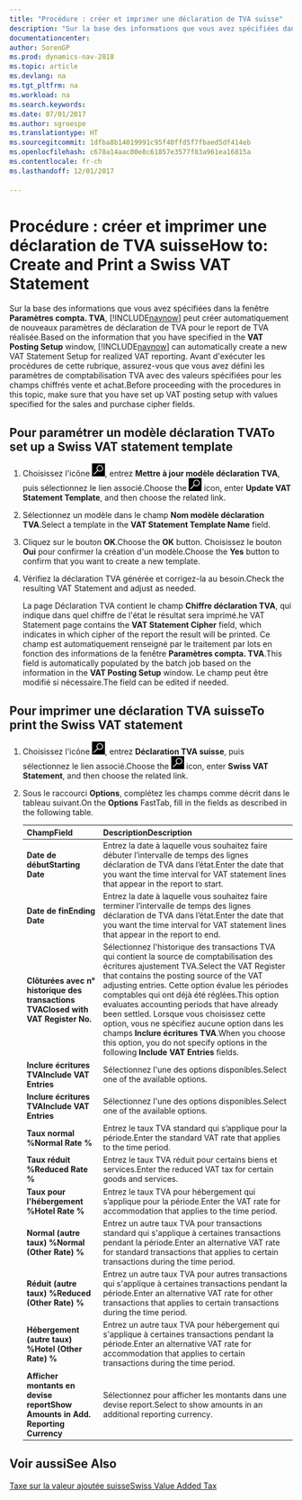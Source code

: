 ```yaml
---
title: "Procédure : créer et imprimer une déclaration de TVA suisse"
description: "Sur la base des informations que vous avez spécifiées dans la fenêtre **Paramètres compta. TVA**, [!INCLUDE[navnow](../../includes/navnow_md.md)] peut créer automatiquement de nouveaux paramètres de déclaration de TVA pour le report de TVA réalisée. Avant d'exécuter les procédures de cette rubrique, assurez-vous que vous avez défini les paramètres de comptabilisation TVA avec des valeurs spécifiées pour les champs chiffrés vente et achat."
documentationcenter: 
author: SorenGP
ms.prod: dynamics-nav-2018
ms.topic: article
ms.devlang: na
ms.tgt_pltfrm: na
ms.workload: na
ms.search.keywords: 
ms.date: 07/01/2017
ms.author: sgroespe
ms.translationtype: HT
ms.sourcegitcommit: 1dfba8b14019991c95f40ffd5f7fbaed5df414eb
ms.openlocfilehash: c678a14aac00e8c61857e3577f83a961ea16815a
ms.contentlocale: fr-ch
ms.lasthandoff: 12/01/2017

---
```

# <a name="how-to-create-and-print-a-swiss-vat-statement"></a><span data-ttu-id="73e5c-104">Procédure : créer et imprimer une déclaration de TVA suisse</span><span class="sxs-lookup"><span data-stu-id="73e5c-104">How to: Create and Print a Swiss VAT Statement</span></span>
<span data-ttu-id="73e5c-105">Sur la base des informations que vous avez spécifiées dans la fenêtre **Paramètres compta. TVA**, [!INCLUDE[navnow](../../includes/navnow_md.md)] peut créer automatiquement de nouveaux paramètres de déclaration de TVA pour le report de TVA réalisée.</span><span class="sxs-lookup"><span data-stu-id="73e5c-105">Based on the information that you have specified in the **VAT Posting Setup** window, [!INCLUDE[navnow](../../includes/navnow_md.md)] can automatically create a new VAT Statement Setup for realized VAT reporting.</span></span> <span data-ttu-id="73e5c-106">Avant d'exécuter les procédures de cette rubrique, assurez-vous que vous avez défini les paramètres de comptabilisation TVA avec des valeurs spécifiées pour les champs chiffrés vente et achat.</span><span class="sxs-lookup"><span data-stu-id="73e5c-106">Before proceeding with the procedures in this topic, make sure that you have set up VAT posting setup with values specified for the sales and purchase cipher fields.</span></span>  

## <a name="to-set-up-a-swiss-vat-statement-template"></a><span data-ttu-id="73e5c-107">Pour paramétrer un modèle déclaration TVA</span><span class="sxs-lookup"><span data-stu-id="73e5c-107">To set up a Swiss VAT statement template</span></span>  

1.  <span data-ttu-id="73e5c-108">Choisissez l'icône ![Page ou état pour la recherche](../../media/ui-search/search_small.png "icône Page ou état pour la recherche"), entrez **Mettre à jour modèle déclaration TVA**, puis sélectionnez le lien associé.</span><span class="sxs-lookup"><span data-stu-id="73e5c-108">Choose the ![Search for Page or Report](../../media/ui-search/search_small.png "Search for Page or Report icon") icon, enter **Update VAT Statement Template**, and then choose the related link.</span></span>  
2.  <span data-ttu-id="73e5c-109">Sélectionnez un modèle dans le champ **Nom modèle déclaration TVA**.</span><span class="sxs-lookup"><span data-stu-id="73e5c-109">Select a template in the **VAT Statement Template Name** field.</span></span>
3.  <span data-ttu-id="73e5c-110">Cliquez sur le bouton **OK**.</span><span class="sxs-lookup"><span data-stu-id="73e5c-110">Choose the **OK** button.</span></span> <span data-ttu-id="73e5c-111">Choisissez le bouton **Oui** pour confirmer la création d'un modèle.</span><span class="sxs-lookup"><span data-stu-id="73e5c-111">Choose the **Yes** button to confirm that you want to create a new template.</span></span>  
4.  <span data-ttu-id="73e5c-112">Vérifiez la déclaration TVA générée et corrigez-la au besoin.</span><span class="sxs-lookup"><span data-stu-id="73e5c-112">Check the resulting VAT Statement and adjust as needed.</span></span>  

     <span data-ttu-id="73e5c-113">La page Déclaration TVA contient le champ **Chiffre déclaration TVA**, qui indique dans quel chiffre de l'état le résultat sera imprimé.</span><span class="sxs-lookup"><span data-stu-id="73e5c-113">he VAT Statement page contains the **VAT Statement Cipher** field, which indicates in which cipher of the report the result will be printed.</span></span> <span data-ttu-id="73e5c-114">Ce champ est automatiquement renseigné par le traitement par lots en fonction des informations de la fenêtre **Paramètres compta. TVA**.</span><span class="sxs-lookup"><span data-stu-id="73e5c-114">This field is automatically populated by the batch job based on the information in the **VAT Posting Setup** window.</span></span> <span data-ttu-id="73e5c-115">Le champ peut être modifié si nécessaire.</span><span class="sxs-lookup"><span data-stu-id="73e5c-115">The field can be edited if needed.</span></span>  

## <a name="to-print-the-swiss-vat-statement"></a><span data-ttu-id="73e5c-116">Pour imprimer une déclaration TVA suisse</span><span class="sxs-lookup"><span data-stu-id="73e5c-116">To print the Swiss VAT statement</span></span>  

1.  <span data-ttu-id="73e5c-117">Choisissez l'icône ![Page ou état pour la recherche](../../media/ui-search/search_small.png "icône Page ou état pour la recherche"), entrez **Déclaration TVA suisse**, puis sélectionnez le lien associé.</span><span class="sxs-lookup"><span data-stu-id="73e5c-117">Choose the ![Search for Page or Report](../../media/ui-search/search_small.png "Search for Page or Report icon") icon, enter **Swiss VAT Statement**, and then choose the related link.</span></span>  
2.  <span data-ttu-id="73e5c-118">Sous le raccourci **Options**, complétez les champs comme décrit dans le tableau suivant.</span><span class="sxs-lookup"><span data-stu-id="73e5c-118">On the **Options** FastTab, fill in the fields as described in the following table.</span></span>  

    |<span data-ttu-id="73e5c-119">Champ</span><span class="sxs-lookup"><span data-stu-id="73e5c-119">Field</span></span>|<span data-ttu-id="73e5c-120">Description</span><span class="sxs-lookup"><span data-stu-id="73e5c-120">Description</span></span>|  
    |---------------------------------|---------------------------------------|  
    |<span data-ttu-id="73e5c-121">**Date de début**</span><span class="sxs-lookup"><span data-stu-id="73e5c-121">**Starting Date**</span></span>|<span data-ttu-id="73e5c-122">Entrez la date à laquelle vous souhaitez faire débuter l’intervalle de temps des lignes déclaration de TVA dans l’état.</span><span class="sxs-lookup"><span data-stu-id="73e5c-122">Enter the date that you want the time interval for VAT statement lines that appear in the report to start.</span></span>|  
    |<span data-ttu-id="73e5c-123">**Date de fin**</span><span class="sxs-lookup"><span data-stu-id="73e5c-123">**Ending Date**</span></span>|<span data-ttu-id="73e5c-124">Entrez la date à laquelle vous souhaitez faire terminer l’intervalle de temps des lignes déclaration de TVA dans l’état.</span><span class="sxs-lookup"><span data-stu-id="73e5c-124">Enter the date that you want the time interval for VAT statement lines that appear in the report to end.</span></span>|  
    |<span data-ttu-id="73e5c-125">**Clôturées avec n° historique des transactions TVA**</span><span class="sxs-lookup"><span data-stu-id="73e5c-125">**Closed with VAT Register No.**</span></span>|<span data-ttu-id="73e5c-126">Sélectionnez l'historique des transactions TVA qui contient la source de comptabilisation des écritures ajustement TVA.</span><span class="sxs-lookup"><span data-stu-id="73e5c-126">Select the VAT Register that contains the posting source of the VAT adjusting entries.</span></span> <span data-ttu-id="73e5c-127">Cette option évalue les périodes comptables qui ont déjà été réglées.</span><span class="sxs-lookup"><span data-stu-id="73e5c-127">This option evaluates accounting periods that have already been settled.</span></span> <span data-ttu-id="73e5c-128">Lorsque vous choisissez cette option, vous ne spécifiez aucune option dans les champs **Inclure écritures TVA**.</span><span class="sxs-lookup"><span data-stu-id="73e5c-128">When you choose this option, you do not specify options in the following **Include VAT Entries** fields.</span></span>|  
    |<span data-ttu-id="73e5c-129">**Inclure écritures TVA**</span><span class="sxs-lookup"><span data-stu-id="73e5c-129">**Include VAT Entries**</span></span>|<span data-ttu-id="73e5c-130">Sélectionnez l'une des options disponibles.</span><span class="sxs-lookup"><span data-stu-id="73e5c-130">Select one of the available options.</span></span>|  
    |<span data-ttu-id="73e5c-131">**Inclure écritures TVA**</span><span class="sxs-lookup"><span data-stu-id="73e5c-131">**Include VAT Entries**</span></span>|<span data-ttu-id="73e5c-132">Sélectionnez l'une des options disponibles.</span><span class="sxs-lookup"><span data-stu-id="73e5c-132">Select one of the available options.</span></span>|  
    |<span data-ttu-id="73e5c-133">**Taux normal %**</span><span class="sxs-lookup"><span data-stu-id="73e5c-133">**Normal Rate %**</span></span>|<span data-ttu-id="73e5c-134">Entrez le taux TVA standard qui s’applique pour la période.</span><span class="sxs-lookup"><span data-stu-id="73e5c-134">Enter the standard VAT rate that applies to the time period.</span></span>|  
    |<span data-ttu-id="73e5c-135">**Taux réduit %**</span><span class="sxs-lookup"><span data-stu-id="73e5c-135">**Reduced Rate %**</span></span>|<span data-ttu-id="73e5c-136">Entrez le taux TVA réduit pour certains biens et services.</span><span class="sxs-lookup"><span data-stu-id="73e5c-136">Enter the reduced VAT tax for certain goods and services.</span></span>|  
    |<span data-ttu-id="73e5c-137">**Taux pour l'hébergement %**</span><span class="sxs-lookup"><span data-stu-id="73e5c-137">**Hotel Rate %**</span></span>|<span data-ttu-id="73e5c-138">Entrez le taux TVA pour hébergement qui s’applique pour la période.</span><span class="sxs-lookup"><span data-stu-id="73e5c-138">Enter the VAT rate for accommodation that applies to the time period.</span></span>|  
    |<span data-ttu-id="73e5c-139">**Normal (autre taux) %**</span><span class="sxs-lookup"><span data-stu-id="73e5c-139">**Normal (Other Rate) %**</span></span>|<span data-ttu-id="73e5c-140">Entrez un autre taux TVA pour transactions standard qui s'applique à certaines transactions pendant la période.</span><span class="sxs-lookup"><span data-stu-id="73e5c-140">Enter an alternative VAT rate for standard transactions that applies to certain transactions during the time period.</span></span>|  
    |<span data-ttu-id="73e5c-141">**Réduit (autre taux) %**</span><span class="sxs-lookup"><span data-stu-id="73e5c-141">**Reduced (Other Rate) %**</span></span>|<span data-ttu-id="73e5c-142">Entrez un autre taux TVA pour autres transactions qui s'applique à certaines transactions pendant la période.</span><span class="sxs-lookup"><span data-stu-id="73e5c-142">Enter an alternative VAT rate for other transactions that applies to certain transactions during the time period.</span></span>|  
    |<span data-ttu-id="73e5c-143">**Hébergement (autre taux) %**</span><span class="sxs-lookup"><span data-stu-id="73e5c-143">**Hotel (Other Rate) %**</span></span>|<span data-ttu-id="73e5c-144">Entrez un autre taux TVA pour hébergement qui s'applique à certaines transactions pendant la période.</span><span class="sxs-lookup"><span data-stu-id="73e5c-144">Enter an alternative VAT rate for accommodation that applies to certain transactions during the time period.</span></span>|  
    |<span data-ttu-id="73e5c-145">**Afficher montants en devise report**</span><span class="sxs-lookup"><span data-stu-id="73e5c-145">**Show Amounts in Add. Reporting Currency**</span></span>|<span data-ttu-id="73e5c-146">Sélectionnez pour afficher les montants dans une devise report.</span><span class="sxs-lookup"><span data-stu-id="73e5c-146">Select to show amounts in an additional reporting currency.</span></span>|  

## <a name="see-also"></a><span data-ttu-id="73e5c-147">Voir aussi</span><span class="sxs-lookup"><span data-stu-id="73e5c-147">See Also</span></span>  
 [<span data-ttu-id="73e5c-148">Taxe sur la valeur ajoutée suisse</span><span class="sxs-lookup"><span data-stu-id="73e5c-148">Swiss Value Added Tax</span></span>](swiss-value-added-tax.md)

